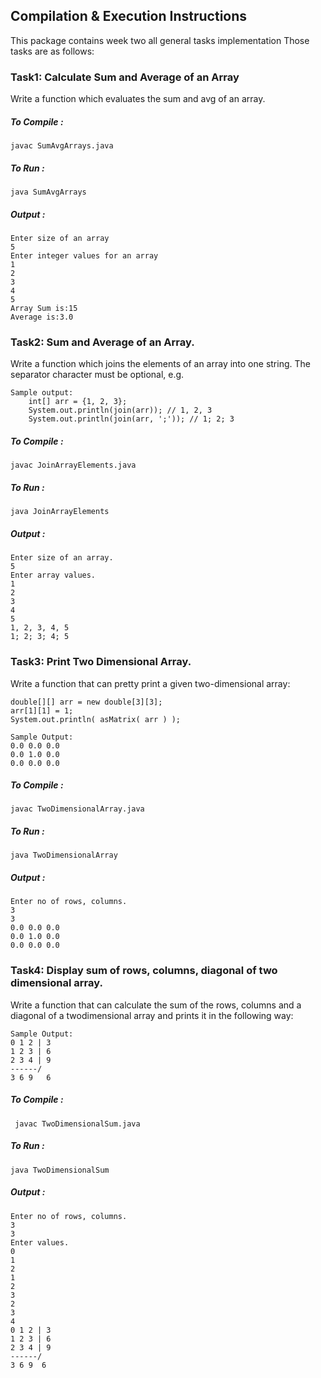 ## Compilation & Execution Instructions
This package contains week two all general tasks implementation Those tasks are as follows:
### Task1: Calculate Sum and Average of an Array
Write a function which evaluates the sum and avg of an array.

##### To Compile :  
``` javac SumAvgArrays.java ```
##### To Run :
``` java SumAvgArrays ```
##### Output :
```
Enter size of an array
5
Enter integer values for an array
1
2
3
4
5
Array Sum is:15
Average is:3.0
```
### Task2: Sum and Average of an Array.
Write a function which joins the elements of an array into one string. The separator character
must be optional, e.g.
```
Sample output:
	int[] arr = {1, 2, 3};
	System.out.println(join(arr)); // 1, 2, 3
	System.out.println(join(arr, ';')); // 1; 2; 3
```
##### To Compile :  
``` javac JoinArrayElements.java ```
##### To Run :
``` java JoinArrayElements ```
##### Output :
```
Enter size of an array.
5
Enter array values.
1
2
3
4
5
1, 2, 3, 4, 5
1; 2; 3; 4; 5
```
### Task3: Print Two Dimensional Array.
Write a function that can pretty print a given two-dimensional array:
```
double[][] arr = new double[3][3];
arr[1][1] = 1;
System.out.println( asMatrix( arr ) );
```
```
Sample Output:
0.0 0.0 0.0
0.0 1.0 0.0
0.0 0.0 0.0
```
##### To Compile :  
``` javac TwoDimensionalArray.java ```
##### To Run :
``` java TwoDimensionalArray ```
##### Output :
``` 
Enter no of rows, columns.
3
3
0.0 0.0 0.0 
0.0 1.0 0.0 
0.0 0.0 0.0 
```
### Task4: Display sum of rows, columns, diagonal of two dimensional array.
Write a function that can calculate the sum of the rows, columns and a diagonal of a twodimensional
array and prints it in the following way:
``` 
Sample Output:
0 1 2 | 3
1 2 3 | 6
2 3 4 | 9
------/
3 6 9   6
```
##### To Compile :  
``` javac TwoDimensionalSum.java```
##### To Run :
``` java TwoDimensionalSum ```
##### Output :
```
Enter no of rows, columns.
3
3
Enter values.
0
1
2
1
2
3
2
3
4
0 1 2 | 3
1 2 3 | 6
2 3 4 | 9
------/
3 6 9  6

```